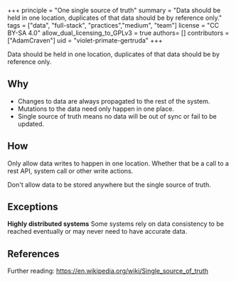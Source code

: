 +++
principle = "One single source of truth"
summary = "Data should be held in one location, duplicates of that data should be by reference only."
tags = ["data", "full-stack", "practices","medium", "team"]
license = "CC BY-SA 4.0"
allow_dual_licensing_to_GPLv3 = true
authors= []
contributors = ["AdamCraven"]
uid = "violet-primate-gertruda"
+++

Data should be held in one location, duplicates of that data should be by reference only.

## Why

- Changes to data are always propagated to the rest of the system.
- Mutations to the data need only happen in one place.
- Single source of truth means no data will be out of sync or fail to be updated.

## How

Only allow data writes to happen in one location. Whether that be a call to a rest API, system call or other write actions.

Don't allow data to be stored anywhere but the single source of truth.

## Exceptions

**Highly distributed systems** Some systems rely on data consistency to be reached eventually or may never need to have accurate data.

<!--**Between teams** This principle is harder to apply between different team specialisations such as front-end vs backend, teams within an organisation, between different systems: caching vs database or large distributed systems.-->

## References

Further reading:
https://en.wikipedia.org/wiki/Single_source_of_truth
